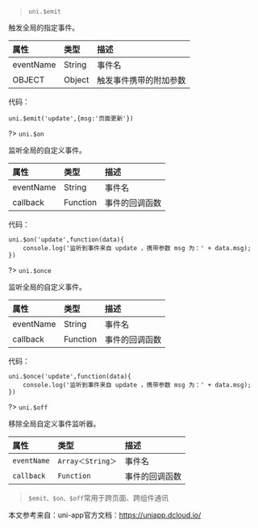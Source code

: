 > `uni.$emit`

触发全局的指定事件。

|属性|	类型|	描述|
|:---|:---|:---|
|eventName|	String|	事件名|
|OBJECT|	Object|	触发事件携带的附加参数|

代码：

    uni.$emit('update',{msg:'页面更新'})

?> `uni.$on`

监听全局的自定义事件。

|属性|	类型|	描述|
|:---|:---|:---|
|eventName	|String|	事件名|
|callback	|Function|	事件的回调函数|

代码：

    uni.$on('update',function(data){
        console.log('监听到事件来自 update ，携带参数 msg 为：' + data.msg);
    })

?> `uni.$once`

监听全局的自定义事件。

|属性|	类型|	描述|
|:---|:---|:---|
|eventName|	String|	事件名|
|callback|	Function|	事件的回调函数|

代码：

    uni.$once('update',function(data){
        console.log('监听到事件来自 update ，携带参数 msg 为：' + data.msg);
    })

?> `uni.$off`

移除全局自定义事件监听器。

|属性|	类型|	描述|
|:---|:---|:---|
|`eventName`	|`Array＜String＞`|	事件名|
|`callback`	|`Function`|	事件的回调函数|

> `$emit、$on、$off`常用于跨页面、跨组件通讯

本文参考来自：uni-app官方文档：https://uniapp.dcloud.io/